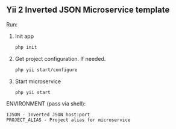Yii 2 Inverted JSON Microservice template
---

Run:
1. Init app
      ```bash
      php init
      ```
2. Get project configuration. If needed.
    ```bash
    php yii start/configure
    ```
3. Start microservice
    ```bash
    php yii start
    ```

ENVIRONMENT (pass via shell):
```
IJSON - Inverted JSON host:port
PROJECT_ALIAS - Project alias for microservice
```
